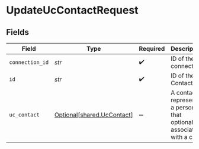 # UpdateUcContactRequest


## Fields

| Field                                                                   | Type                                                                    | Required                                                                | Description                                                             |
| ----------------------------------------------------------------------- | ----------------------------------------------------------------------- | ----------------------------------------------------------------------- | ----------------------------------------------------------------------- |
| `connection_id`                                                         | *str*                                                                   | :heavy_check_mark:                                                      | ID of the connection                                                    |
| `id`                                                                    | *str*                                                                   | :heavy_check_mark:                                                      | ID of the Contact                                                       |
| `uc_contact`                                                            | [Optional[shared.UcContact]](../../models/shared/uccontact.md)          | :heavy_minus_sign:                                                      | A contact represents a person that optionally is associated with a call |